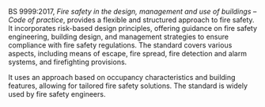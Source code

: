 BS 9999:2017, _Fire safety in the design, management and use of buildings – Code
of practice_, provides a flexible and structured approach to fire safety. It
incorporates risk-based design principles, offering guidance on fire safety
engineering, building design, and management strategies to ensure compliance
with fire safety regulations. The standard covers various aspects, including
means of escape, fire spread, fire detection and alarm systems,
and firefighting provisions.

It uses an approach based on occupancy characteristics and building features,
allowing for tailored fire safety solutions. The standard is widely used by
fire safety engineers.
